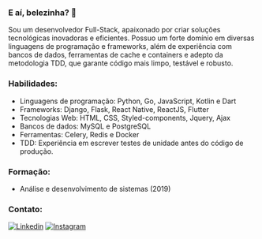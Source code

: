 
### E aí, belezinha? 🤙

Sou um desenvolvedor Full-Stack, apaixonado por criar soluções tecnológicas inovadoras e eficientes. Possuo um forte domínio em diversas linguagens de programação e frameworks, além de experiência com bancos de dados, ferramentas de cache e containers e adepto da metodologia TDD, que garante código mais limpo, testável e robusto.

### Habilidades:

- Linguagens de programação: Python, Go, JavaScript, Kotlin e Dart
- Frameworks: Django, Flask, React Native, ReactJS, Flutter
- Tecnologias Web: HTML, CSS, Styled-components, Jquery, Ajax
- Bancos de dados: MySQL e PostgreSQL
- Ferramentas: Celery, Redis e Docker
- TDD: Experiência em escrever testes de unidade antes do código de produção.

### Formação:
- Análise e desenvolvimento de sistemas (2019)

### Contato:
[![Linkedin](https://img.shields.io/badge/linkedin-%230077B5.svg?style=for-the-badge&logo=linkedin&logoColor=white)](https://www.linkedin.com/in/willyam-cutrim-6584b8161/)
[![Instagram](https://img.shields.io/badge/Instagram-%23E4405F.svg?style=for-the-badge&logo=Instagram&logoColor=white)](https://www.instagram.com/wilinha.py/)

